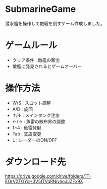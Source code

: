 # SubmarineGame
潜水艦を操作して敵戦を倒すゲーム作成しました。

# ゲームルール
- クリア条件 : 敵艦の撃沈
- 敵艦に発見されるとゲームオーバー

# 操作方法
- W/S : スロット調整
- A/D : 旋回
- ↑/↓ : メインタンク注水
- ←/→ : 魚雷の散布界の調整
- 1~4 : 魚雷発射
- Tab : 支店変更
- L : レーダーのON/OFF

# ダウンロード先
https://drive.google.com/drive/folders/1T-EOrV2TGYcH3V5ITVqRNivhoJJZFx9X
